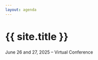 ```yaml
---
layout: agenda
---
```


<h1 class="display-3" style="font-size: 2.0rem;">{{ site.title }}</h1>
June 26 and 27, 2025 – Virtual Conference
